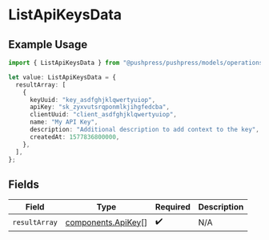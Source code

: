 # ListApiKeysData

## Example Usage

```typescript
import { ListApiKeysData } from "@pushpress/pushpress/models/operations";

let value: ListApiKeysData = {
  resultArray: [
    {
      keyUuid: "key_asdfghjklqwertyuiop",
      apiKey: "sk_zyxvutsrqponmlkjihgfedcba",
      clientUuid: "client_asdfghjklqwertyuiop",
      name: "My API Key",
      description: "Additional description to add context to the key",
      createdAt: 1577836800000,
    },
  ],
};
```

## Fields

| Field                                                    | Type                                                     | Required                                                 | Description                                              |
| -------------------------------------------------------- | -------------------------------------------------------- | -------------------------------------------------------- | -------------------------------------------------------- |
| `resultArray`                                            | [components.ApiKey](../../models/components/apikey.md)[] | :heavy_check_mark:                                       | N/A                                                      |